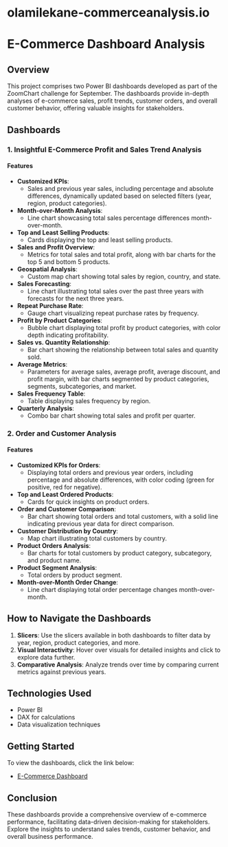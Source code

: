 # olamilekane-commerceanalysis.io


# E-Commerce Dashboard Analysis

## Overview
This project comprises two Power BI dashboards developed as part of the ZoomChart challenge for September. The dashboards provide in-depth analyses of e-commerce sales, profit trends, customer orders, and overall customer behavior, offering valuable insights for stakeholders.

## Dashboards

### 1. Insightful E-Commerce Profit and Sales Trend Analysis

#### Features
- **Customized KPIs**: 
  - Sales and previous year sales, including percentage and absolute differences, dynamically updated based on selected filters (year, region, product categories).
- **Month-over-Month Analysis**: 
  - Line chart showcasing total sales percentage differences month-over-month.
- **Top and Least Selling Products**: 
  - Cards displaying the top and least selling products.
- **Sales and Profit Overview**: 
  - Metrics for total sales and total profit, along with bar charts for the top 5 and bottom 5 products.
- **Geospatial Analysis**: 
  - Custom map chart showing total sales by region, country, and state.
- **Sales Forecasting**: 
  - Line chart illustrating total sales over the past three years with forecasts for the next three years.
- **Repeat Purchase Rate**: 
  - Gauge chart visualizing repeat purchase rates by frequency.
- **Profit by Product Categories**: 
  - Bubble chart displaying total profit by product categories, with color depth indicating profitability.
- **Sales vs. Quantity Relationship**: 
  - Bar chart showing the relationship between total sales and quantity sold.
- **Average Metrics**: 
  - Parameters for average sales, average profit, average discount, and profit margin, with bar charts segmented by product categories, segments, subcategories, and market.
- **Sales Frequency Table**: 
  - Table displaying sales frequency by region.
- **Quarterly Analysis**: 
  - Combo bar chart showing total sales and profit per quarter.

### 2. Order and Customer Analysis

#### Features
- **Customized KPIs for Orders**: 
  - Displaying total orders and previous year orders, including percentage and absolute differences, with color coding (green for positive, red for negative).
- **Top and Least Ordered Products**: 
  - Cards for quick insights on product orders.
- **Order and Customer Comparison**: 
  - Bar chart showing total orders and total customers, with a solid line indicating previous year data for direct comparison.
- **Customer Distribution by Country**: 
  - Map chart illustrating total customers by country.
- **Product Orders Analysis**: 
  - Bar charts for total customers by product category, subcategory, and product name.
- **Product Segment Analysis**: 
  - Total orders by product segment.
- **Month-over-Month Order Change**: 
  - Line chart displaying total order percentage changes month-over-month.

## How to Navigate the Dashboards
1. **Slicers**: Use the slicers available in both dashboards to filter data by year, region, product categories, and more.
2. **Visual Interactivity**: Hover over visuals for detailed insights and click to explore data further.
3. **Comparative Analysis**: Analyze trends over time by comparing current metrics against previous years.

## Technologies Used
- Power BI
- DAX for calculations
- Data visualization techniques

## Getting Started
To view the dashboards, click the link below:
- [E-Commerce Dashboard]([https://app.powerbi.com/view?r=eyJrIjoiNTlmMTc5OWQtYzkyZS00ZGNiLWE2YjgtMzY2OTMyZDM4Y2E4IiwidCI6ImRmODY3OWNkLWE4MGUtNDVkOC05OWFjLWM4M2VkN2ZmOTVhMCJ9](https://olamilekan898.github.io/olamilekane-commerceanalysis.io/))

## Conclusion
These dashboards provide a comprehensive overview of e-commerce performance, facilitating data-driven decision-making for stakeholders. Explore the insights to understand sales trends, customer behavior, and overall business performance.    
